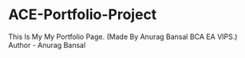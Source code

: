 # ACE-Portfolio-Project
This Is My My Portfolio Page. (Made By Anurag Bansal BCA EA VIPS.)
<br>
Author - Anurag Bansal
